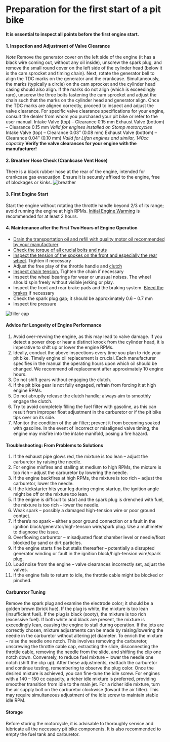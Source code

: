 # Preparation for the first start of a pit bike

**It is essential to inspect all points before the first engine start.**

#### 1. Inspection and Adjustment of Valve Clearance

*Note* Remove the generator cover on the left side of the engine (it has a black wire coming out, without any oil inside), unscrew the spark plug, and remove the small round cover on the left side of the cylinder head (below it is the cam sprocket and timing chain). Next, rotate the generator bell to align the TDC marks on the generator and the crankcase. Simultaneously, the marks (typically a circle) on the cam sprocket and the cylinder head casing should also align. If the marks do not align (which is exceedingly rare), unscrew the three bolts fastening the cam sprocket and adjust the chain such that the marks on the cylinder head and generator align. Once the TDC marks are aligned correctly, proceed to inspect and adjust the valve clearance. For specific valve clearance specifications for your engine, consult the dealer from whom you purchased your pit bike or refer to the user manual. Intake Valve (top) – Clearance 0.15 mm Exhaust Valve (bottom) – Clearance 0.15 mm *Valid for engines installed on Stomp motorcycles* Intake Valve (top) – Clearance 0.03” (0.08 mm) Exhaust Valve (bottom) – Clearance 0.04” (0.10 mm) *Valid for Lifan engines and similar, 140cc capacity* **Verify the valve clearances for your engine with the manufacturer!**

#### 2. Breather Hose Check (Crankcase Vent Hose)

There is a black rubber hose at the rear of the engine, intended for crankcase gas evacuation. Ensure it is securely affixed to the engine, free of blockages or kinks. ![breather](http://mypitbike.ru/uploads/images/00/00/04/2011/12/28/0f020e.jpg "breather")

#### 3. First Engine Start

Start the engine without rotating the throttle handle beyond 2/3 of its range; avoid running the engine at high RPMs. [Initial Engine Warming](http://mypitbike.ru/blog/workshop/5.html) is recommended for at least 2 hours.

#### 4. Maintenance after the First Two Hours of Engine Operation

- [Drain the transportation oil and refill with quality motor oil recommended by your manufacturer](http://mypitbike.ru/blog/workshop/4.html)
- [Check the torque of all crucial bolts and nuts](http://mypitbike.ru/blog/workshop/2.html)
- [Inspect the tension of the spokes on the front and especially the rear wheel](http://mypitbike.ru/blog/workshop/109.html). Tighten if necessary
- Adjust the free play of the throttle handle and [clutch](http://mypitbike.ru/blog/tuning/82.html)
- [Inspect chain tension.](http://mypitbike.ru/blog/workshop/73.html) Tighten the chain if necessary
- Inspect the wheel bearings for wear or unusual noises. The wheel should spin freely without visible jerking or play.
- Inspect the front and rear brake pads and the braking system. [Bleed the brakes](http://mypitbike.ru/blog/workshop/10.html) if necessary
- Check the spark plug gap; it should be approximately 0.6 – 0.7 mm
- Inspect tire pressure

![filler cap](http://mypitbike.ru/uploads/images/00/00/04/2011/12/28/7edab3.jpg "filler cap")

#### Advice for Longevity of Engine Performance

1. Avoid over-revving the engine, as this may lead to valve damage. If you detect a power drop or hear a distinct knock from the cylinder head, it is imperative to shift up or lower the engine RPMs.
2. Ideally, conduct the above inspections every time you plan to ride your pit bike. Timely engine oil replacement is crucial. Each manufacturer specifies in the manual the operating hours upon which oil should be changed. We recommend oil replacement after approximately 10 engine hours.
3. Do not shift gears without engaging the clutch.
4. If the pit bike gear is not fully engaged, refrain from forcing it at high engine RPMs.
5. Do not abruptly release the clutch handle; always aim to smoothly engage the clutch.
6. Try to avoid completely filling the fuel filter with gasoline, as this can result from improper float adjustment in the carburetor or if the pit bike tips over on its side.
7. Monitor the condition of the air filter; prevent it from becoming soaked with gasoline. In the event of incorrect or misaligned valve timing, the engine may misfire into the intake manifold, posing a fire hazard.

#### Troubleshooting: From Problems to Solutions

01. If the exhaust pipe glows red, the mixture is too lean – adjust the carburetor by raising the needle.
02. For engine misfires and stalling at medium to high RPMs, the mixture is too rich – adjust the carburetor by lowering the needle.
03. If the engine backfires at high RPMs, the mixture is too rich – adjust the carburetor, lower the needle.
04. If the kickstarter hits your leg during engine startup, the ignition angle might be off or the mixture too lean.
05. If the engine is difficult to start and the spark plug is drenched with fuel, the mixture is too rich – lower the needle.
06. Weak spark – possibly a damaged high-tension wire or poor ground contact.
07. If there’s no spark – either a poor ground connection or a fault in the ignition block/generator/high-tension wire/spark plug. Use a multimeter to diagnose the issue.
08. Overflowing carburetor – misadjusted float chamber level or needle/float blocked by sand or dirt particles.
09. If the engine starts fine but stalls thereafter – potentially a disrupted generator winding or fault in the ignition block/high-tension wire/spark plug.
10. Loud noise from the engine – valve clearances incorrectly set, adjust the valves.
11. If the engine fails to return to idle, the throttle cable might be blocked or pinched.

#### Carburetor Tuning

Remove the spark plug and examine the electrode color; it should be a golden brown (brick hue). If the plug is white, the mixture is too lean (insufficient fuel). If the plug is black (sooty), the mixture is too rich (excessive fuel). If both white and black are present, the mixture is exceedingly lean, causing the engine to stall during operation. If the jets are correctly chosen, mixture adjustments can be made by raising/lowering the needle in the carburetor without altering jet diameter. To enrich the mixture – raise the needle one notch. This involves removing the carburetor, unscrewing the throttle cable cap, extracting the slide, disconnecting the throttle cable, removing the needle from the slide, and shifting the clip one notch down. Conversely, to reduce fuel mixture – lower the needle one notch (shift the clip up). After these adjustments, reattach the carburetor and continue testing, remembering to observe the plug color. Once the desired mixture is achieved, you can fine-tune the idle screw. For engines with a 140 – 150 cc capacity, a richer idle mixture is preferred, providing smoother transition from idle to the main jet. For a richer idle mixture, turn the air supply bolt on the carburetor clockwise (toward the air filter). This may require simultaneous adjustment of the idle screw to maintain stable idle RPM.

#### Storage

Before storing the motorcycle, it is advisable to thoroughly service and lubricate all the necessary pit bike components. It is also recommended to empty the fuel tank and carburetor.